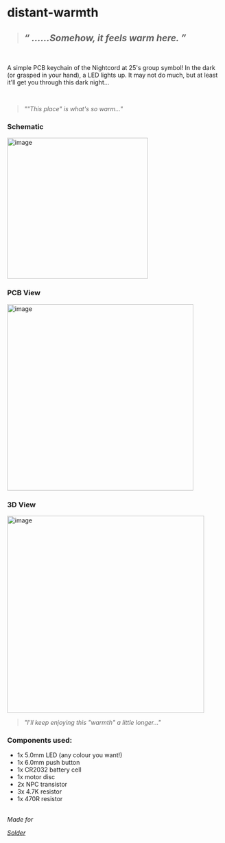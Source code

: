 # distant-warmth

> <h2> <i>“	......Somehow, it feels warm here.	”</i></h2>

</br>

<p>A simple PCB keychain of the Nightcord at 25's group symbol! In the dark (or grasped in your hand), a LED lights up.
It may not do much, but at least it'll get you through this dark night...</p>
</br>

> <p><i>""This place" is what's so warm..."</i></p>
<h3>Schematic</h3>

<img width="328" alt="image" src="https://github.com/user-attachments/assets/ab00d42a-c7e3-45c6-90f6-1c60f37f79cc" />


</br>

<h3>PCB View</h3>

<img width="434" alt="image" src="https://github.com/user-attachments/assets/4418f58e-881e-4845-bdb0-7f25678e3fe8" />


</br>

<h3>3D View</h3>

<img width="459" alt="image" src="https://github.com/user-attachments/assets/d8da8a78-2870-42b9-be13-2534c876cbda" />


</br>

> <p><i>"I'll keep enjoying this "warmth" a little longer..."</i></p>
<h3>Components used:</h3>
<ul>
  <li>1x 5.0mm LED (any colour you want!)</li>
  <li>1x 6.0mm push button</li>
  <li>1x CR2032 battery cell</li>
  <li>1x motor disc</li>
  <li>2x NPC transistor</li>
  <li>3x 4.7K resistor</li>
  <li>1x 470R resistor</li>
</ul>

</br>
<i>Made for 

[Solder](https://solder.hackclub.com/)

</i>
